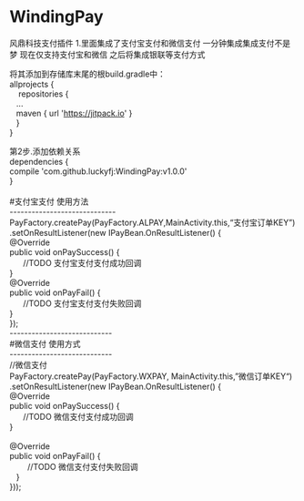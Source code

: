# WindingPay
风鼎科技支付插件
1.里面集成了支付宝支付和微信支付
一分钟集成集成支付不是梦
现在仅支持支付宝和微信
之后将集成银联等支付方式


将其添加到存储库末尾的根build.gradle中：<br/>
allprojects {<br/>
&nbsp;&nbsp;&nbsp;  repositories {<br/>
&nbsp;&nbsp;    ...<br/>
&nbsp;&nbsp;    maven { url 'https://jitpack.io' }<br/>
&nbsp;&nbsp;  }<br/>
}<br/>

第2步.添加依赖关系<br/>
dependencies {<br/>
        compile 'com.github.luckyfj:WindingPay:v1.0.0'<br/>
}<br/>
<br/>
#支付宝支付 使用方法<br/>
-----------------------------<br/>
PayFactory.createPay(PayFactory.ALPAY,MainActivity.this,“支付宝订单KEY”)<br/>
.setOnResultListener(new IPayBean.OnResultListener() {<br/>
    @Override<br/>
    public void onPaySuccess() {<br/>
        //TODO 支付宝支付支付成功回调<br/>
    }<br/>
    @Override<br/>
    public void onPayFail() {<br/>
        //TODO 支付宝支付支付失败回调<br/>
    }<br/>
});<br/>
----------------------------<br/>
#微信支付 使用方式<br/>
----------------------------<br/>
//微信支付<br/>
PayFactory.createPay(PayFactory.WXPAY, MainActivity.this,”微信订单KEY“)<br/>
  .setOnResultListener(new IPayBean.OnResultListener() {<br/>
    @Override<br/>
    public void onPaySuccess() {<br/>
        //TODO 微信支付支付成功回调<br/>
    }<br/>
<br/>
    @Override<br/>
    public void onPayFail() {<br/>
         //TODO 微信支付支付失败回调<br/>
    }<br/>
}));<br/>
